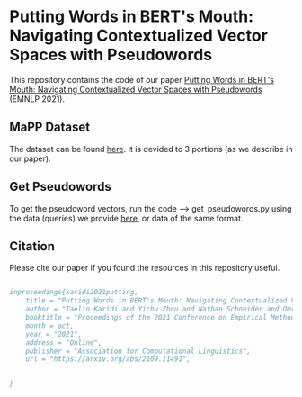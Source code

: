 # Putting Words in BERT's Mouth: Navigating Contextualized Vector Spaces with Pseudowords

This repository contains the code of our paper [Putting Words in BERT's Mouth: Navigating Contextualized Vector Spaces with Pseudowords](https://arxiv.org/abs/2109.11491) (EMNLP 2021).

## MaPP Dataset 
The dataset can be found [here](https://github.com/tai314159/PWIBM-Putting-Words-in-Bert-s-Mouth/tree/main/data/csv). 
It is devided to 3 portions (as we describe in our paper). 

## Get Pseudowords 
To get the pseudoword vectors, run the code --> get_pseudowords.py using the data (queries) we provide [here](https://github.com/tai314159/PWIBM-Putting-Words-in-Bert-s-Mouth/blob/main/data/queries/single_target/MaPP_all.txt), or data of the same format.

## Citation
Please cite our paper if you found the resources in this repository useful.

```bibtex

inproceedings{karidi2021putting,
    title = "Putting Words in BERT's Mouth: Navigating Contextualized Vector Spaces with Pseudowords,
    author = "Taelin Karidi and Yichu Zhou and Nathan Schneider and Omri Abend and Vivek Srikumar",
    booktitle = "Proceedings of the 2021 Conference on Empirical Methods in Natural Language Processing (EMNLP)",
    month = oct,
    year = "2021",
    address = "Online",
    publisher = "Association for Computational Linguistics",
    url = "https://arxiv.org/abs/2109.11491",
    

}
``` 